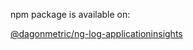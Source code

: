 npm package is available on:

[@dagonmetric/ng-log-applicationinsights](https://www.npmjs.com/package/@dagonmetric/ng-log-applicationinsights)
